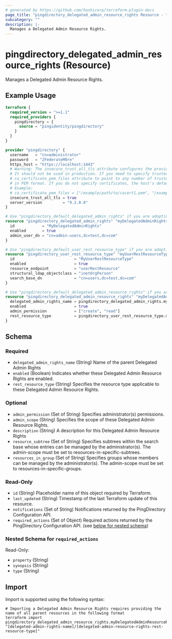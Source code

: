 ```yaml
---
# generated by https://github.com/hashicorp/terraform-plugin-docs
page_title: "pingdirectory_delegated_admin_resource_rights Resource - terraform-provider-pingdirectory"
subcategory: ""
description: |-
  Manages a Delegated Admin Resource Rights.
---
```


# pingdirectory_delegated_admin_resource_rights (Resource)

Manages a Delegated Admin Resource Rights.

## Example Usage

```terraform
terraform {
  required_version = ">=1.1"
  required_providers {
    pingdirectory = {
      source = "pingidentity/pingdirectory"
    }
  }
}

provider "pingdirectory" {
  username   = "cn=administrator"
  password   = "2FederateM0re"
  https_host = "https://localhost:1443"
  # Warning: The insecure_trust_all_tls attribute configures the provider to trust any certificate presented by the PingDirectory server.
  # It should not be used in production. If you need to specify trusted CA certificates, use the
  # ca_certificate_pem_files attribute to point to any number of trusted CA certificate files
  # in PEM format. If you do not specify certificates, the host's default root CA set will be used.
  # Example:
  # ca_certificate_pem_files = ["/example/path/to/cacert1.pem", "/example/path/to/cacert2.pem"]
  insecure_trust_all_tls = true
  server_version         = "9.2.0.0"
}

# Use "pingdirectory_default_delegated_admin_rights" if you are adopting existing configuration from the PingDirectory server into Terraform
resource "pingdirectory_delegated_admin_rights" "myDelegatedAdminRights" {
  id            = "MyDelegatedAdminRights"
  enabled       = true
  admin_user_dn = "cn=admin-users,dc=test,dc=com"
}

# Use "pingdirectory_default_user_rest_resource_type" if you are adopting existing configuration from the PingDirectory server into Terraform
resource "pingdirectory_user_rest_resource_type" "myUserRestResourceType" {
  id                          = "MyUserRestResourceType"
  enabled                     = true
  resource_endpoint           = "userRestResource"
  structural_ldap_objectclass = "inetOrgPerson"
  search_base_dn              = "cn=users,dc=test,dc=com"
}

# Use "pingdirectory_default_delegated_admin_resource_rights" if you are adopting existing configuration from the PingDirectory server into Terraform
resource "pingdirectory_delegated_admin_resource_rights" "myDelegatedAdminResourceRights" {
  delegated_admin_rights_name = pingdirectory_delegated_admin_rights.myDelegatedAdminRights.id
  enabled                     = true
  admin_permission            = ["create", "read"]
  rest_resource_type          = pingdirectory_user_rest_resource_type.myUserRestResourceType.id
}
```

<!-- schema generated by tfplugindocs -->
## Schema

### Required

- `delegated_admin_rights_name` (String) Name of the parent Delegated Admin Rights
- `enabled` (Boolean) Indicates whether these Delegated Admin Resource Rights are enabled.
- `rest_resource_type` (String) Specifies the resource type applicable to these Delegated Admin Resource Rights.

### Optional

- `admin_permission` (Set of String) Specifies administrator(s) permissions.
- `admin_scope` (String) Specifies the scope of these Delegated Admin Resource Rights.
- `description` (String) A description for this Delegated Admin Resource Rights
- `resource_subtree` (Set of String) Specifies subtrees within the search base whose entries can be managed by the administrator(s). The admin-scope must be set to resources-in-specific-subtrees.
- `resources_in_group` (Set of String) Specifies groups whose members can be managed by the administrator(s). The admin-scope must be set to resources-in-specific-groups.

### Read-Only

- `id` (String) Placeholder name of this object required by Terraform.
- `last_updated` (String) Timestamp of the last Terraform update of this resource.
- `notifications` (Set of String) Notifications returned by the PingDirectory Configuration API.
- `required_actions` (Set of Object) Required actions returned by the PingDirectory Configuration API. (see [below for nested schema](#nestedatt--required_actions))

<a id="nestedatt--required_actions"></a>
### Nested Schema for `required_actions`

Read-Only:

- `property` (String)
- `synopsis` (String)
- `type` (String)

## Import

Import is supported using the following syntax:

```shell
# Importing a Delegated Admin Resource Rights requires providing the name of all parent resources in the following format
terraform import pingdirectory_delegated_admin_resource_rights.myDelegatedAdminResourceRights "[delegated-admin-rights-name]/[delegated-admin-resource-rights-rest-resource-type]"
```
